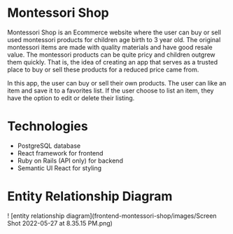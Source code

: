 # Montessori Shop

Montessori Shop is an Ecommerce website where the user can buy or sell used montessori products for children age birth to 3 year old. The original montessori items are made with quality materials and have good resale value. The montessori products can be quite pricy and children outgrew them quickly. That is, the idea of creating an app that serves as a trusted place to buy or sell these products for  a reduced price came from.

In this app, the user can buy or sell their own products. The user can like an item and save it to a favorites list. If the user choose to list an item, they have the option to edit or delete their listing.

# Technologies

- PostgreSQL database
- React framework for frontend
- Ruby on Rails (API only) for backend
- Semantic UI React for styling

# Entity Relationship Diagram

! [entity relationship diagram](frontend-montessori-shop/images/Screen Shot 2022-05-27 at 8.35.15 PM.png)


